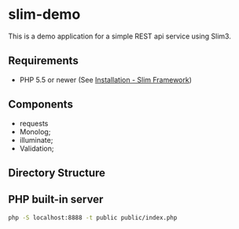 slim-demo
===

This is a demo application for a simple REST api service using Slim3.

Requirements
------------

  * PHP 5.5 or newer (See [Installation - Slim Framework][1])

Components
------------

  * requests
  * Monolog;
  * illuminate;
  * Validation;

Directory Structure
------------



PHP built-in server
------------

```bash
php -S localhost:8888 -t public public/index.php
```


[1]: https://www.slimframework.com/docs/v3/start/installation.html